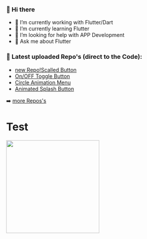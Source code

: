 ### 👋 Hi there 

- 🔭 I’m currently working with Flutter/Dart
- 🌱 I’m currently learning Flutter
- 🤔 I’m looking for help with APP Development
- 💬 Ask me about Flutter

### 💎 Latest uploaded Repo's (direct to the Code): 

- [new Repo!Scalled Button](https://github.com/yoqedo/flutter_scaledButton/blob/master/scalebutton/lib/main.dart)
- [On/OFF Toggle Button](https://github.com/yoqedo/flutter_animated_onoffbutton/blob/master/onoffbutton/lib/main.dart)
- [Circle Animation Menu](https://github.com/yoqedo/flutter_animated_onoffbutton/blob/master/onoffbutton/lib/main.dart)
- [Animated Splash Button](https://github.com/yoqedo/flutter_animated_onoffbutton/blob/master/onoffbutton/lib/main.dart)

➡️ [more Repos's](https://github.com/yoqedo/flutter_animated_onoffbutton/blob/master/onoffbutton/lib/main.dart)

# Test
<img src="flutter_onboarding_app/onboarding/assets/images/Screenshot1.png" width="250"> 


